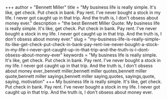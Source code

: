 +++
author = "Bennett Miller"
title = "My business life is really simple. It's like, get check. Put check in bank. Pay rent. I've never bought a stock in my life. I never got caught up in that trip. And the truth is, I don't obsess about money ever."
description = "the best Bennett Miller Quote: My business life is really simple. It's like, get check. Put check in bank. Pay rent. I've never bought a stock in my life. I never got caught up in that trip. And the truth is, I don't obsess about money ever."
slug = "my-business-life-is-really-simple-its-like-get-check-put-check-in-bank-pay-rent-ive-never-bought-a-stock-in-my-life-i-never-got-caught-up-in-that-trip-and-the-truth-is-i-dont-obsess-about-money-ever"
keywords = "My business life is really simple. It's like, get check. Put check in bank. Pay rent. I've never bought a stock in my life. I never got caught up in that trip. And the truth is, I don't obsess about money ever.,bennett miller,bennett miller quotes,bennett miller quote,bennett miller sayings,bennett miller saying,quotes, sayings,quote, saying, motivation"
+++
My business life is really simple. It's like, get check. Put check in bank. Pay rent. I've never bought a stock in my life. I never got caught up in that trip. And the truth is, I don't obsess about money ever.
